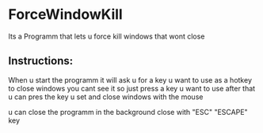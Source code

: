 # ForceWindowKill
Its a Programm that lets u force kill windows that wont close 


## Instructions:
When u start the programm it will ask u for a key u want to use as a hotkey to close windows you cant see it so just press a key u want to use  after that u can pres 
the key u set and close windows with the mouse 

 u can close the programm in the background close with "ESC" "ESCAPE" key 
